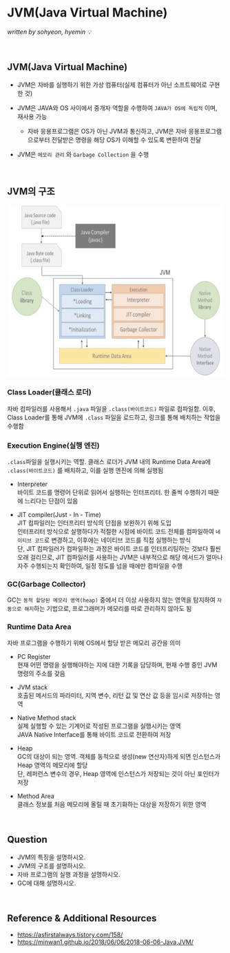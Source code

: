 # JVM(Java Virtual Machine)
*written by sohyeon, hyemin 💡*

<br>

## JVM(Java Virtual Machine)
* JVM은 자바를 실행하기 위한 가상 컴퓨터(실제 컴퓨터가 아닌 소프트웨어로 구현한 것)

* JVM은 JAVA와 OS 사이에서 중개자 역할을 수행하여 `JAVA가 OS에 독립적` 이며, 재사용 가능
    * 자바 응용프로그램은 OS가 아닌 JVM과 통신하고, JVM은 자바 응용프로그램으로부터 전달받은 명령을 해당 OS가 이해할 수 있도록 변환하여 전달

* JVM은 `메모리 관리` 와 `Garbage Collection` 을 수행

<br>

## JVM의 구조
<img src="./resources/JVM.png" height="400px" align="center">

### Class Loader(클래스 로더)  
자바 컴파일러를 사용해서 `.java` 파일을 `.class(바이트코드)` 파일로 컴파일함. 이후, Class Loader를 통해 JVM에 `.class` 파일을 로드하고, 링크를 통해 배치하는 작업을 수행함  

### Execution Engine(실행 엔진)  
`.class`파일을 실행시키는 역할. 클래스 로더가 JVM 내의 Runtime Data Area에 `.class(바이트코드)` 를 배치하고, 이를 실행 엔진에 의해 실행됨   

* Interpreter   
바이트 코드를 명령어 단위로 읽어서 실행하는 인터프리터. 한 줄씩 수행하기 때문에 느리다는 단점이 있음
    
* JIT compiler(Just - In - Time)  
JIT 컴파일러는 인터프리터 방식의 단점을 보완하기 위해 도입  
인터프리터 방식으로 실행하다가 적절한 시점에 바이트 코드 전체를 컴파일하여 `네이티브 코드`로 변경하고, 이후에는 네이티브 코드를 직접 실행하는 방식  
단, JIT 컴파일러가 컴파일하는 과정은 바이트 코드를 인터프리팅하는 것보다 훨씬 오래 걸리므로, JIT 컴파일러를 사용하는 JVM은 내부적으로 해당 메서드가 얼마나 자주 수행되는지 확인하여, 일정 정도를 넘을 때에만 컴파일을 수행
    
### GC(Garbage Collector)
GC는 `동적 할당된 메모리 영역(heap)` 중에서 더 이상 사용하지 않는 영역을 탐지하여 `자동으로 해지`하는 기법으로, 프로그래머가 메모리를 따로 관리하지 않아도 됨
    
### Runtime Data Area
자바 프로그램을 수행하기 위해 OS에서 할당 받은 메모리 공간을 의미

* PC Register  
현재 어떤 명령을 실행해야하는 지에 대한 기록을 담당하며, 현재 수행 중인 JVM 명령의 주소를 갖음
    
* JVM stack  
호출된 메서드의 파라미터, 지역 변수, 리턴 값 및 연산 값 등을 임시로 저장하는 영역
    
* Native Method stack  
실제 실행할 수 있는 기계어로 작성된 프로그램을 실행시키는 영역  
JAVA Native Interface를 통해 바이트 코드로 전환하여 저장
    
* Heap  
GC의 대상이 되는 영역. 객체를 동적으로 생성(new 연산자)하게 되면 인스턴스가 Heap 영역의 메모리에 할당  
단, 레퍼런스 변수의 경우, Heap 영역에 인스턴스가 저장되는 것이 아닌 포인터가 저장
    
* Method Area  
클래스 정보를 처음 메모리에 올릴 때 초기화하는 대상을 저장하기 위한 영역
    
<br>

## Question
* JVM의 특징을 설명하시오.
* JVM의 구조를 설명하시오.
* 자바 프로그램의 실행 과정을 설명하시오.
* GC에 대해 설명하시오.

<br>

## Reference & Additional Resources
* <https://asfirstalways.tistory.com/158/>
* <https://minwan1.github.io/2018/06/06/2018-06-06-Java,JVM/>
